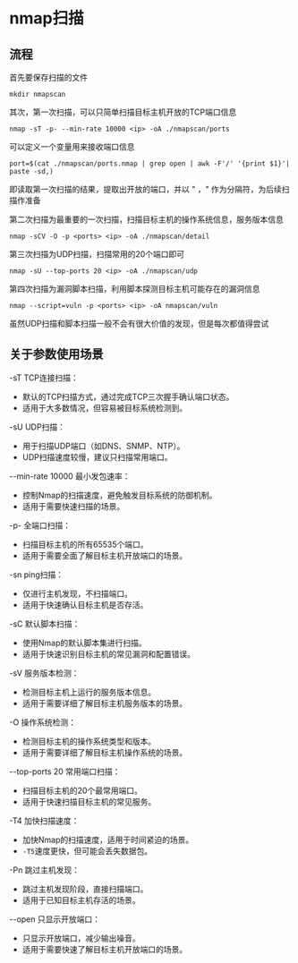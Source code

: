 # nmap扫描

## 流程

首先要保存扫描的文件

```
mkdir nmapscan
```



其次，第一次扫描，可以只简单扫描目标主机开放的TCP端口信息

```
nmap -sT -p- --min-rate 10000 <ip> -oA ./nmapscan/ports
```





可以定义一个变量用来接收端口信息

```
port=$(cat ./nmapscan/ports.nmap | grep open | awk -F'/' '{print $1}'| paste -sd,)
```

即读取第一次扫描的结果，提取出开放的端口，并以 " ，\" 作为分隔符，为后续扫描作准备





第二次扫描为最重要的一次扫描，扫描目标主机的操作系统信息，服务版本信息

```
nmap -sCV -O -p <ports> <ip> -oA ./nmapscan/detail
```





第三次扫描为UDP扫描，扫描常用的20个端口即可

```
nmap -sU --top-ports 20 <ip> -oA ./nmapscan/udp
```





第四次扫描为漏洞脚本扫描，利用脚本探测目标主机可能存在的漏洞信息

```
nmap --script=vuln -p <ports> <ip> -oA nmapscan/vuln
```



虽然UDP扫描和脚本扫描一般不会有很大价值的发现，但是每次都值得尝试



## 关于参数使用场景

-sT TCP连接扫描：

- 默认的TCP扫描方式，通过完成TCP三次握手确认端口状态。
- 适用于大多数情况，但容易被目标系统检测到。

-sU UDP扫描：

- 用于扫描UDP端口（如DNS、SNMP、NTP）。
- UDP扫描速度较慢，建议只扫描常用端口。

--min-rate 10000 最小发包速率：

- 控制Nmap的扫描速度，避免触发目标系统的防御机制。
- 适用于需要快速扫描的场景。

-p- 全端口扫描：

- 扫描目标主机的所有65535个端口。
- 适用于需要全面了解目标主机开放端口的场景。

-sn ping扫描：

- 仅进行主机发现，不扫描端口。
- 适用于快速确认目标主机是否存活。

-sC 默认脚本扫描：

- 使用Nmap的默认脚本集进行扫描。
- 适用于快速识别目标主机的常见漏洞和配置错误。

-sV 服务版本检测：

- 检测目标主机上运行的服务版本信息。
- 适用于需要详细了解目标主机服务版本的场景。

-O 操作系统检测：

- 检测目标主机的操作系统类型和版本。
- 适用于需要详细了解目标主机操作系统的场景。

--top-ports 20 常用端口扫描：

- 扫描目标主机的20个最常用端口。
- 适用于快速扫描目标主机的常见服务。

-T4 加快扫描速度：

- 加快Nmap的扫描速度，适用于时间紧迫的场景。
- `-T5`速度更快，但可能会丢失数据包。

-Pn 跳过主机发现：

- 跳过主机发现阶段，直接扫描端口。
- 适用于已知目标主机存活的场景。

--open 只显示开放端口：

- 只显示开放端口，减少输出噪音。
- 适用于需要快速了解目标主机开放端口的场景。